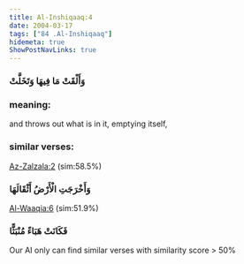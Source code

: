 ```yaml
---
title: Al-Inshiqaaq:4
date: 2004-03-17
tags: ["84 .Al-Inshiqaaq"]
hidemeta: true 
ShowPostNavLinks: true 
---
```

### وَأَلْقَتْ مَا فِيهَا وَتَخَلَّتْ
### meaning: 
and throws out what is in it, emptying itself,
### similar verses: 

[Az-Zalzala:2](/99/2) (sim:58.5%)

### وَأَخْرَجَتِ الْأَرْضُ أَثْقَالَهَا

[Al-Waaqia:6](/56/6) (sim:51.9%)

### فَكَانَتْ هَبَاءً مُنْبَثًّا

Our AI only can find similar verses with similarity score > 50% 


